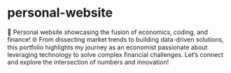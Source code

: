 # personal-website
🚀 Personal website showcasing the fusion of economics, coding, and finance! 🌐 From dissecting market trends to building data-driven solutions, this portfolio highlights my journey as an economist passionate about leveraging technology to solve complex financial challenges. Let’s connect and explore the intersection of numbers and innovation!
